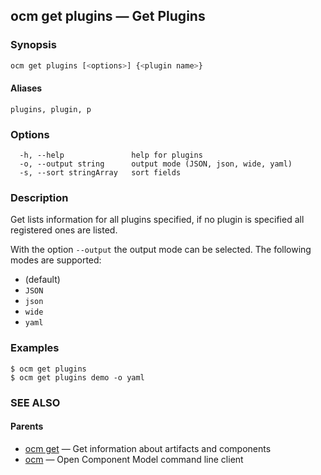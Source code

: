 ## ocm get plugins &mdash; Get Plugins

### Synopsis

```bash
ocm get plugins [<options>] {<plugin name>}
```

#### Aliases

```text
plugins, plugin, p
```

### Options

```
  -h, --help               help for plugins
  -o, --output string      output mode (JSON, json, wide, yaml)
  -s, --sort stringArray   sort fields
```

### Description

Get lists information for all plugins specified, if no plugin is specified
all registered ones are listed.


With the option <code>--output</code> the output mode can be selected.
The following modes are supported:
  - <code></code> (default)
  - <code>JSON</code>
  - <code>json</code>
  - <code>wide</code>
  - <code>yaml</code>

### Examples

```
$ ocm get plugins
$ ocm get plugins demo -o yaml
```

### SEE ALSO

#### Parents

* [ocm get](ocm_get.md)	 &mdash; Get information about artifacts and components
* [ocm](ocm.md)	 &mdash; Open Component Model command line client
